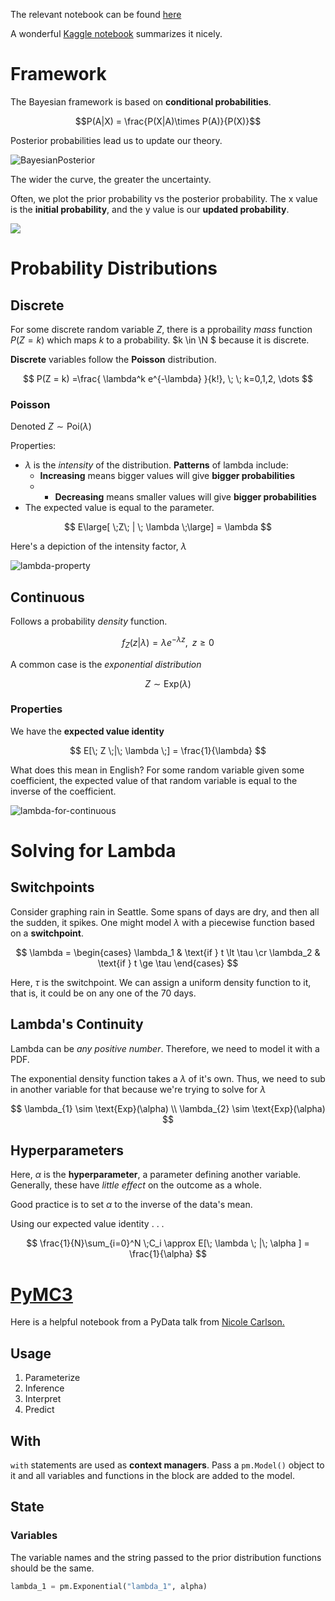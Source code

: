 The relevant notebook can be found [here](../../MLProjects/Notes/Bayesian/Chapter1_Introduction/Ch1_Introduction_PyMC3.ipynb)

A wonderful [Kaggle notebook](https://www.kaggle.com/mrisdal/the-philosophy-of-bayesian-inference) summarizes it nicely. 
# Framework

The Bayesian framework is based on **conditional probabilities**. 


$$P(A|X) = \frac{P(X|A)\times P(A)}{P(X)}$$

Posterior probabilities lead us to update our theory.  

![BayesianPosterior](/assets/BayesianPosterior.png)

The <span class="keyword1">wider</span> the curve, the greater the <span class="keyword1">uncertainty</span>. 

Often, we plot the <span class="keyword2">prior probability</span> vs the <span class="keyword2">posterior probability</span>.  The x value is the **initial probability**, and the y value is our **updated probability**. 

![](/assets/BayesianPosteriorBugGraph.png)

# Probability Distributions

## Discrete

For some discrete random variable $Z$, there is a pprobaility *mass* function $P(Z=k)$ which maps $k$ to a probability.  $k \in \N $ because it is discrete.  

**Discrete** variables follow the **Poisson** distribution.

$$
P(Z = k) =\frac{ \lambda^k e^{-\lambda} }{k!}, \; \; k=0,1,2, \dots
$$

### Poisson 

Denoted $Z \sim \text{Poi}(\lambda)$

Properties: 

* $\lambda$ is the *intensity* of the distribution.  **Patterns** of lambda include: 
    * **Increasing** means bigger values will give **bigger probabilities**
    * * **Decreasing** means smaller values will give **bigger probabilities**
* The <span class="keyword2">expected value </span>is equal to the parameter.

$$
E\large[ \;Z\; | \; \lambda \;\large] = \lambda
$$

Here's a depiction of the intensity factor, $\lambda$

![lambda-property](/assets/lambda-property.png)

## Continuous

Follows a probability *density* function. 

$$f_Z(z | \lambda) = \lambda e^{-\lambda z }, \;\; z\ge 0$$

A common case is the *exponential distribution* 

$$
Z \sim \text{Exp}(\lambda)
$$

### Properties

We have the **expected value identity** 

$$
E[\; Z \;|\; \lambda \;] = \frac{1}{\lambda}
$$

What does this mean in English?  For some random variable given some coefficient, the expected value of that random variable is equal to the inverse of the coefficient.

![lambda-for-continuous](https://i.imgur.com/HmgXEwF.png)

# Solving for Lambda

## Switchpoints

Consider graphing rain in Seattle.  Some spans of days are dry, and then all the sudden, it spikes.  One might model $\lambda$ with a piecewise function based on a **switchpoint**. 

$$
\lambda = 
\begin{cases}
\lambda_1  & \text{if } t \lt \tau \cr
\lambda_2 & \text{if } t \ge \tau
\end{cases}
$$

Here, $\tau$ is the switchpoint.  We can assign a uniform density function to it, that is, it could be on any one of the 70 days. 

## Lambda's Continuity

Lambda can be *any positive number*. Therefore, we need to model it with a PDF.  

The exponential density function takes a $\lambda$ of it's own.  Thus, we need to sub in another variable for that because we're trying to solve for $\lambda$

$$
\lambda_{1} \sim \text{Exp}(\alpha) \\
\lambda_{2} \sim \text{Exp}(\alpha)
$$

## Hyperparameters

Here, $\alpha$ is the **hyperparameter**, a parameter defining another variable.  Generally, these have *little effect* on the outcome as a whole.

Good practice is to set $\alpha$ to the inverse of the data's mean.  

Using our expected value identity . . . 

$$
\frac{1}{N}\sum_{i=0}^N \;C_i \approx E[\; \lambda \; |\; \alpha ] = \frac{1}{\alpha}
$$

# [PyMC3](https://docs.pymc.io/notebooks/getting_started.html)

Here is a helpful notebook from a PyData talk from [Nicole Carlson.](../../MLProjects/Notes/Sci-Kit-Vs-PyMC3/Talk.ipynb)

## Usage

1. Parameterize
2. Inference
3. Interpret
4. Predict



## With 

`with` statements are used as **context managers**.  Pass a `pm.Model()` object to it and all variables and functions in the block are added to the model.

## State 

### Variables 

The variable names and the string passed to the prior distribution functions should be the same.  

```python
lambda_1 = pm.Exponential("lambda_1", alpha)
```





